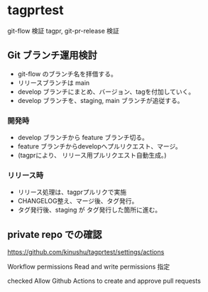 # tagprtest

git-flow 検証
tagpr, git-pr-release 検証

## Git ブランチ運用検討

- git-flow のブランチ名を拝借する。
- リリースブランチは main
- develop ブランチにまとめ、バージョン、tagを付加していく。
- develop ブランチを、staging, main ブランチが追従する。

### 開発時

- develop ブランチから feature ブランチ切る。
- feature ブランチからdevelopへプルリクエスト、マージ。
- (tagprにより、 リリース用プルリクエスト自動生成。)

### リリース時

- リリース処理は、tagprプルリクで実施
- CHANGELOG整え、マージ後、タグ発行。
- タグ発行後、staging が タグ発行した箇所に進む。

## private repo での確認

https://github.com/kinushu/tagprtest/settings/actions

Workflow permissions
Read and write permissions 指定

checked
Allow Github Actions to create and approve pull requests


